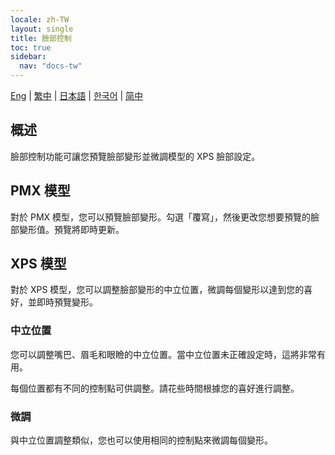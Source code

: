 ```yaml
---
locale: zh-TW
layout: single
title: 臉部控制
toc: true
sidebar:
  nav: "docs-tw"
---
```


[Eng](/dancexr/features/facial_control) | [繁中](/tw/dancexr/features/facial_control) | [日本語](/jp/dancexr/features/facial_control) | [한국어](/kr/dancexr/features/facial_control) | [简中](/zh/dancexr/features/facial_control)

## 概述
臉部控制功能可讓您預覽臉部變形並微調模型的 XPS 臉部設定。

## PMX 模型
對於 PMX 模型，您可以預覽臉部變形。勾選「覆寫」，然後更改您想要預覽的臉部變形值。預覽將即時更新。

## XPS 模型
對於 XPS 模型，您可以調整臉部變形的中立位置，微調每個變形以達到您的喜好，並即時預覽變形。

### 中立位置
您可以調整嘴巴、眉毛和眼瞼的中立位置。當中立位置未正確設定時，這將非常有用。

每個位置都有不同的控制點可供調整。請花些時間根據您的喜好進行調整。

### 微調
與中立位置調整類似，您也可以使用相同的控制點來微調每個變形。